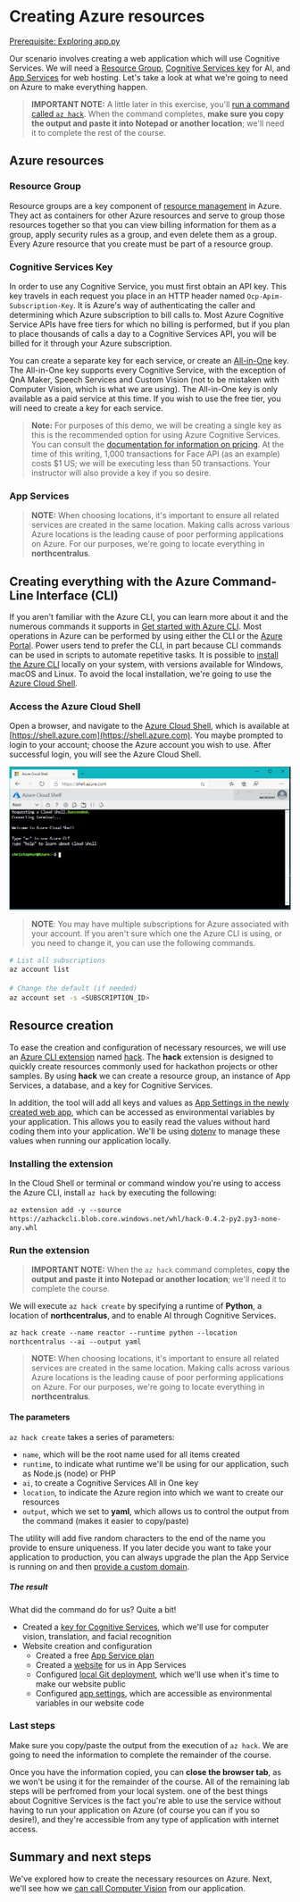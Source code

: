 # Creating Azure resources

[Prerequisite: Exploring app.py](./explore-app-py.md)

Our scenario involves creating a web application which will use Cognitive Services. We will need a [Resource Group](#resource-group), [Cognitive Services key](#cognitive-services-key) for AI, and [App Services](#app-services) for web hosting. Let's take a look at what we're going to need on Azure to make everything happen.

> **IMPORTANT NOTE:** A little later in this exercise, you'll [run a command called `az hack`](#run-the-extension). When the command completes, **make sure you copy the output and paste it into Notepad or another location**; we'll need it to complete the rest of the course.

## Azure resources

### Resource Group

Resource groups are a key component of [resource management](https://docs.microsoft.com/azure/azure-resource-manager/resource-group-overview) in Azure. They act as containers for other Azure resources and serve to group those resources together so that you can view billing information for them as a group, apply security rules as a group, and even delete them as a group. Every Azure resource that you create must be part of a resource group.

### Cognitive Services Key

In order to use any Cognitive Service, you must first obtain an API key. This key travels in each request you place in an HTTP header named `Ocp-Apim-Subscription-Key`. It is Azure's way of authenticating the caller and determining which Azure subscription to bill calls to. Most Azure Cognitive Service APIs have free tiers for which no billing is performed, but if you plan to place thousands of calls a day to a Cognitive Services API, you will be billed for it through your Azure subscription.

You can create a separate key for each service, or create an [All-in-One](https://portal.azure.com/#create/Microsoft.CognitiveServicesAllInOne) key. The All-in-One key supports every Cognitive Service, with the exception of QnA Maker, Speech Services and Custom Vision (not to be mistaken with Computer Vision, which is what we are using). The All-in-One key is only available as a paid service at this time. If you wish to use the free tier, you will need to create a key for each service.

> **Note:** For purposes of this demo, we will be creating a single key as this is the recommended option for using Azure Cognitive Services. You can consult the [documentation for information on pricing](https://azure.microsoft.com/pricing/details/cognitive-services/). At the time of this writing, 1,000 transactions for Face API (as an example) costs $1 US; we will be executing less than 50 transactions. Your instructor will also provide a key if you so desire.

### App Services

> **NOTE:** When choosing locations, it's important to ensure all related services are created in the same location. Making calls across various Azure locations is the leading cause of poor performing applications on Azure. For our purposes, we're going to locate everything in **northcentralus**.

## Creating everything with the Azure Command-Line Interface (CLI)

If you aren't familiar with the Azure CLI, you can learn more about it and the numerous commands it supports in [Get started with Azure CLI](https://docs.microsoft.com/cli/azure/get-started-with-azure-cli?view=azure-cli-latest). Most operations in Azure can be performed by using either the CLI or the [Azure Portal](https://portal.azure.com). Power users tend to prefer the CLI, in part because CLI commands can be used in scripts to automate repetitive tasks. It is possible to [install the Azure CLI](https://docs.microsoft.com/cli/azure/get-started-with-azure-cli?view=azure-cli-latest) locally on your system, with versions available for Windows, macOS and Linux. To avoid the local installation, we're going to use the [Azure Cloud Shell](https://shell.azure.com).

### Access the Azure Cloud Shell

Open a browser, and navigate to the [Azure Cloud Shell](https://shell.azure.com), which is available at [https://shell.azure.com](https://shell.azure.com). You maybe prompted to login to your account; choose the Azure account you wish to use. After successful login, you will see the Azure Cloud Shell.

![Azure Cloud Shell prompt](../images/azure_cloud_shell.png)

> **NOTE**: You may have multiple subscriptions for Azure associated with your account. If you aren't sure which one the Azure CLI is using, or you need to change it, you can use the following commands.

``` bash
# List all subscriptions
az account list

# Change the default (if needed)
az account set -s <SUBSCRIPTION_ID>
```

## Resource creation

To ease the creation and configuration of necessary resources, we will use an [Azure CLI extension](https://docs.microsoft.com/cli/azure/azure-cli-extensions-overview?view=azure-cli-latest) named [hack](https://github.com/microsoft/hackwithazure/blob/master/az-hack.md). The **hack** extension is designed to quickly create resources commonly used for hackathon projects or other samples. By using **hack** we can create a resource group, an instance of App Services, a database, and a key for Cognitive Services.

In addition, the tool will add all keys and values as [App Settings in the newly created web app](https://docs.microsoft.com/azure/app-service/configure-common), which can be accessed as environmental variables by your application. This allows you to easily read the values without hard coding them into your application. We'll be using [dotenv](https://github.com/theskumar/python-dotenv) to manage these values when running our application locally.

### Installing the extension

In the Cloud Shell or terminal or command window you're using to access the Azure CLI, install `az hack` by executing the following:

``` terminal
az extension add -y --source https://azhackcli.blob.core.windows.net/whl/hack-0.4.2-py2.py3-none-any.whl
```

### Run the extension

> **IMPORTANT NOTE:** When the `az hack` command completes, **copy the output and paste it into Notepad or another location**; we'll need it to complete the course.

We will execute `az hack create` by specifying a runtime of **Python**, a location of **northcentralus**, and to enable AI through Cognitive Services.

``` terminal
az hack create --name reactor --runtime python --location northcentralus --ai --output yaml
```

> **NOTE:** When choosing locations, it's important to ensure all related services are created in the same location. Making calls across various Azure locations is the leading cause of poor performing applications on Azure. For our purposes, we're going to locate everything in **northcentralus**.

#### The parameters

`az hack create` takes a series of parameters:

- `name`, which will be the root name used for all items created
- `runtime`, to indicate what runtime we'll be using for our application, such as Node.js (node) or PHP
- `ai`, to create a Cognitive Services All in One key
- `location`, to indicate the Azure region into which we want to create our resources
- `output`, which we set to **yaml**, which allows us to control the output from the command (makes it easier to copy/paste)

The utility will add five random characters to the end of the name you provide to ensure uniqueness. If you later decide you want to take your application to production, you can always upgrade the plan the App Service is running on and then [provide a custom domain](https://docs.microsoft.com/Azure/app-service/app-service-web-tutorial-custom-domain).

##### The result

What did the command do for us? Quite a bit!

- Created a [key for Cognitive Services](https://docs.microsoft.com/azure/cognitive-services/authentication), which we'll use for computer vision, translation, and facial recognition
- Website creation and configuration
  - Created a free [App Service plan](https://docs.microsoft.com/azure/app-service/overview-hosting-plans)
  - Created a [website](https://docs.microsoft.com/azure/app-service/overview) for us in App Services
  - Configured [local Git deployment](https://docs.microsoft.com/azure/app-service/deploy-local-git), which we'll use when it's time to make our website public
  - Configured [app settings](https://docs.microsoft.com/azure/app-service/configure-common), which are accessible as environmental variables in our website code

### Last steps

Make sure you copy/paste the output from the execution of `az hack`. We are going to need the information to complete the remainder of the course.

Once you have the information copied, you can **close the browser tab**, as we won't be using it for the remainder of the course. All of the remaining lab steps will be perfromed from your local system. one of the best things about Cognitive Services is the fact you're able to use the service without having to run your application on Azure (of course you can if you so desire!), and they're accessible from any type of application with internet access.

## Summary and next steps

We've explored how to create the necessary resources on Azure. Next, we'll see how we [can call Computer Vision](./computer-vision.md) from our application.
